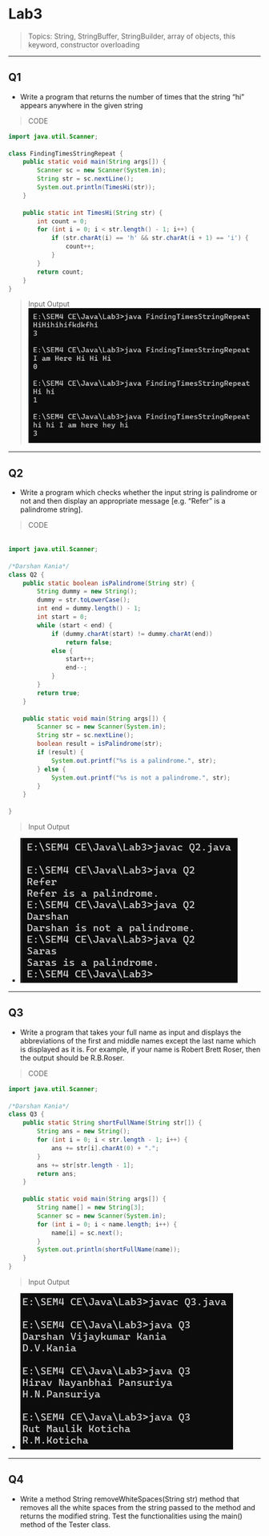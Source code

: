 # Lab3

> Topics: String, StringBuffer, StringBuilder, array of objects, this keyword,
> constructor overloading
---

## Q1

- Write a program that returns the number of times that the string “hi” appears anywhere in
  the given string

> CODE

```java
import java.util.Scanner;

class FindingTimesStringRepeat {
    public static void main(String args[]) {
        Scanner sc = new Scanner(System.in);
        String str = sc.nextLine();
        System.out.println(TimesHi(str));
    }

    public static int TimesHi(String str) {
        int count = 0;
        for (int i = 0; i < str.length() - 1; i++) {
            if (str.charAt(i) == 'h' && str.charAt(i + 1) == 'i') {
                count++;
            }
        }
        return count;
    }
}
```

> Input Output
![img.png](Q1.png)
---

## Q2

- Write a program which checks whether the input string is palindrome or not and then
  display an appropriate message [e.g. “Refer” is a palindrome string].

> CODE

```java

import java.util.Scanner;

/*Darshan Kania*/
class Q2 {
    public static boolean isPalindrome(String str) {
        String dummy = new String();
        dummy = str.toLowerCase();
        int end = dummy.length() - 1;
        int start = 0;
        while (start < end) {
            if (dummy.charAt(start) != dummy.charAt(end))
                return false;
            else {
                start++;
                end--;
            }
        }
        return true;
    }

    public static void main(String args[]) {
        Scanner sc = new Scanner(System.in);
        String str = sc.nextLine();
        boolean result = isPalindrome(str);
        if (result) {
            System.out.printf("%s is a palindrome.", str);
        } else {
            System.out.printf("%s is not a palindrome.", str);
        }
    }

}
```

> Input Output

- ![img.png](Q2.png)

---

## Q3

- Write a program that takes your full name as input and displays the abbreviations of the
  first and middle names except the last name which is displayed as it is. For example, if
  your name is Robert Brett Roser, then the output should be R.B.Roser.

> CODE

```java
import java.util.Scanner;

/*Darshan Kania*/
class Q3 {
    public static String shortFullName(String str[]) {
        String ans = new String();
        for (int i = 0; i < str.length - 1; i++) {
            ans += str[i].charAt(0) + ".";
        }
        ans += str[str.length - 1];
        return ans;
    }

    public static void main(String args[]) {
        String name[] = new String[3];
        Scanner sc = new Scanner(System.in);
        for (int i = 0; i < name.length; i++) {
            name[i] = sc.next();
        }
        System.out.println(shortFullName(name));
    }
}
```

> Input Output

- ![img.png](Q3.png)
---
## Q4
- Write  a  method  String  removeWhiteSpaces(String  str)  method  that  removes  all  the
  white  spaces  from  the  string  passed  to  the  method  and  returns  the  modified  string.  Test
  the functionalities using the main() method of the Tester class. 
